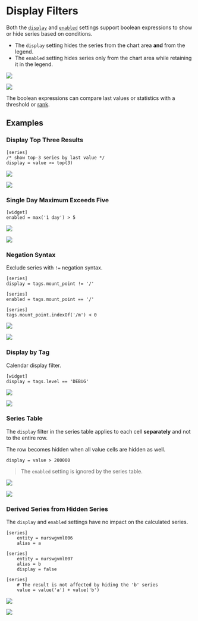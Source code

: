 # Display Filters

Both the [`display`](../widgets/shared/README.md#display) and [`enabled`](../widgets/shared/README.md#enabled) settings support boolean expressions to show or hide series based on conditions.

* The `display` setting hides the series from the chart area **and** from the legend.
* The `enabled` setting hides series only from the chart area while retaining it in the legend.

![](./images/display-enabled-1.png)

[![](../images/button.png)](https://apps.axibase.com/chartlab/573b3103/3/)

The boolean expressions can compare last values or statistics with a threshold or [rank](../syntax/ranking-functions.md).

## Examples

### Display Top Three Results

```ls
[series]
/* show top-3 series by last value */
display = value >= top(3)
```

![](./images/display-filters-1.png)

[![](../images/button.png)](https://apps.axibase.com/chartlab/377091ff)

### Single Day Maximum Exceeds Five

```ls
[widget]
enabled = max('1 day') > 5
```

![](./images/display-filters-2.png)

[![](../images/button.png)](https://apps.axibase.com/chartlab/628bc794/1)

### Negation Syntax

Exclude series with `!=` negation syntax.

```ls
[series]
display = tags.mount_point != '/'

[series]
enabled = tags.mount_point == '/'

[series]
tags.mount_point.indexOf('/m') < 0
```

![](./images/display-filters3.png)

[![](../images/button.png)](https://apps.axibase.com/chartlab/7518a91f/6/)

### Display by Tag

Calendar display filter.

```ls
[widget]
display = tags.level == 'DEBUG'
```

![](./images/display-filters4.png)

[![](../images/button.png)](https://apps.axibase.com/chartlab/04f1ed7c/2/#)

### Series Table

The `display` filter in the series table applies to each cell **separately** and not to the entire row.

The row becomes hidden when all value cells are hidden as well.

```ls
display = value > 200000
```

> The `enabled` setting is ignored by the series table.

![](./images/display-filters-table.png)

[![](../images/button.png)](https://apps.axibase.com/chartlab/ca71ab6d/2/)

### Derived Series from Hidden Series

The `display` and `enabled` settings have no impact on the calculated series.

```ls
[series]  
    entity = nurswgvml006
    alias = a

[series]  
    entity = nurswgvml007
    alias = b
    display = false

[series]
    # The result is not affected by hiding the 'b' series
    value = value('a') + value('b')
```

![](./images/display-calculated.png)

[![](../images/button.png)](https://apps.axibase.com/chartlab/9b97ac5e/2/)